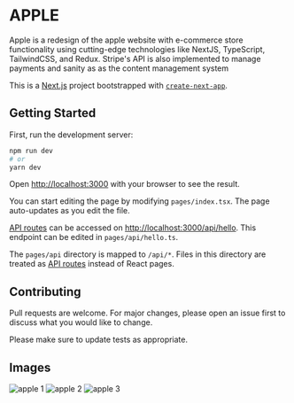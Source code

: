 # APPLE

Apple is a redesign of the apple website with e-commerce store functionality using cutting-edge technologies like NextJS, TypeScript, TailwindCSS, and Redux. Stripe's API is also implemented to manage payments and sanity as 
as the content management system

This is a [Next.js](https://nextjs.org/) project bootstrapped with [`create-next-app`](https://github.com/vercel/next.js/tree/canary/packages/create-next-app).

## Getting Started

First, run the development server:

```bash
npm run dev
# or
yarn dev
```
Open [http://localhost:3000](http://localhost:3000) with your browser to see the result.

You can start editing the page by modifying `pages/index.tsx`. The page auto-updates as you edit the file.

[API routes](https://nextjs.org/docs/api-routes/introduction) can be accessed on [http://localhost:3000/api/hello](http://localhost:3000/api/hello). This endpoint can be edited in `pages/api/hello.ts`.

The `pages/api` directory is mapped to `/api/*`. Files in this directory are treated as [API routes](https://nextjs.org/docs/api-routes/introduction) instead of React pages.


## Contributing
Pull requests are welcome. For major changes, please open an issue first to discuss what you would like to change.

Please make sure to update tests as appropriate.

## Images
![apple 1](https://user-images.githubusercontent.com/88935495/195913769-1e0e05d0-e45d-4c73-af97-9335bba727bb.png)
![apple 2](https://user-images.githubusercontent.com/88935495/195913763-94cd6b15-c88a-42b1-8efe-c91b434c3561.png)
![apple 3](https://user-images.githubusercontent.com/88935495/195913751-b09a4fee-5887-4e11-a0f7-f8a873d73f6e.png)

